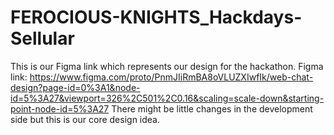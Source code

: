 # FEROCIOUS-KNIGHTS_Hackdays-Sellular
This is our Figma link which represents our design for the hackathon.
Figma link: https://www.figma.com/proto/PnmJIiRmBA8oVLUZXIwfIk/web-chat-design?page-id=0%3A1&node-id=5%3A27&viewport=326%2C501%2C0.16&scaling=scale-down&starting-point-node-id=5%3A27
There might be little changes in the development side but this is our core design idea.
